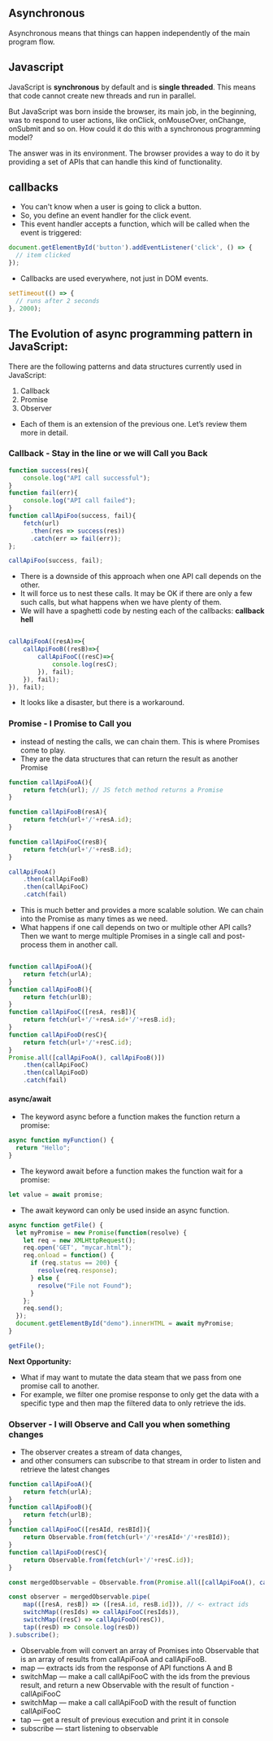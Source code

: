 ## Asynchronous

Asynchronous means that things can happen independently of the main program flow.

## Javascript

JavaScript is **synchronous** by default and is **single threaded**. This means that code cannot create new threads and run in parallel.

But JavaScript was born inside the browser, its main job, in the beginning, was to respond to user actions, like onClick, onMouseOver, onChange, onSubmit and so on. How could it do this with a synchronous programming model?

The answer was in its environment. The browser provides a way to do it by providing a set of APIs that can handle this kind of functionality.

## callbacks

- You can't know when a user is going to click a button.
- So, you define an event handler for the click event.
- This event handler accepts a function, which will be called when the event is triggered:

```Javascript
document.getElementById('button').addEventListener('click', () => {
  // item clicked
});

```

- Callbacks are used everywhere, not just in DOM events.

```Javascript
setTimeout(() => {
  // runs after 2 seconds
}, 2000);

```

## The Evolution of async programming pattern in JavaScript:

There are the following patterns and data structures currently used in JavaScript:

1. Callback
2. Promise
3. Observer

- Each of them is an extension of the previous one. Let’s review them more in detail.

### Callback - Stay in the line or we will Call you Back

```Javascript
function success(res){
    console.log("API call successful");
}
function fail(err){
    console.log("API call failed");
}
function callApiFoo(success, fail){
    fetch(url)
      .then(res => success(res))
      .catch(err => fail(err));
};

callApiFoo(success, fail);

```

- There is a downside of this approach when one API call depends on the other.
- It will force us to nest these calls. It may be OK if there are only a few such calls, but what happens when we have plenty of them.
- We will have a spaghetti code by nesting each of the callbacks: **callback hell**

```Javascript

callApiFooA((resA)=>{
    callApiFooB((resB)=>{
        callApiFooC((resC)=>{
            console.log(resC);
        }), fail);
    }), fail);
}), fail);

```

- It looks like a disaster, but there is a workaround.

### Promise - I Promise to Call you

- instead of nesting the calls, we can chain them. This is where Promises come to play.
- They are the data structures that can return the result as another Promise

```Javascript
function callApiFooA(){
    return fetch(url); // JS fetch method returns a Promise
}

function callApiFooB(resA){
    return fetch(url+'/'+resA.id);
}

function callApiFooC(resB){
    return fetch(url+'/'+resB.id);
}

callApiFooA()
    .then(callApiFooB)
    .then(callApiFooC)
    .catch(fail)

```

- This is much better and provides a more scalable solution. We can chain into the Promise as many times as we need.
- What happens if one call depends on two or multiple other API calls? Then we want to merge multiple Promises in a single call and post-process them in another call.

```Javascript

function callApiFooA(){
    return fetch(urlA);
}
function callApiFooB(){
    return fetch(urlB);
}
function callApiFooC([resA, resB]){
    return fetch(url+'/'+resA.id+'/'+resB.id);
}
function callApiFooD(resC){
    return fetch(url+'/'+resC.id);
}
Promise.all([callApiFooA(), callApiFooB()])
    .then(callApiFooC)
    .then(callApiFooD)
    .catch(fail)

```

#### async/await

- The keyword async before a function makes the function return a promise:

```Javascript
async function myFunction() {
  return "Hello";
}

```

- The keyword await before a function makes the function wait for a promise:

```Javascript
let value = await promise;
```

- The await keyword can only be used inside an async function.

```Javascript
async function getFile() {
  let myPromise = new Promise(function(resolve) {
    let req = new XMLHttpRequest();
    req.open('GET', "mycar.html");
    req.onload = function() {
      if (req.status == 200) {
        resolve(req.response);
      } else {
        resolve("File not Found");
      }
    };
    req.send();
  });
  document.getElementById("demo").innerHTML = await myPromise;
}

getFile();
```

**Next Opportunity:**

- What if may want to mutate the data steam that we pass from one promise call to another.
- For example, we filter one promise response to only get the data with a specific type and then map the filtered data to only retrieve the ids.

### Observer - I will Observe and Call you when something changes

- The observer creates a stream of data changes,
- and other consumers can subscribe to that stream in order to listen and retrieve the latest changes

```Javascript
function callApiFooA(){
    return fetch(urlA);
}
function callApiFooB(){
    return fetch(urlB);
}
function callApiFooC([resAId, resBId]){
    return Observable.from(fetch(url+'/'+resAId+'/'+resBId));
}
function callApiFooD(resC){
    return Observable.from(fetch(url+'/'+resC.id));
}

const mergedObservable = Observable.from(Promise.all([callApiFooA(), callApiFooB()]))

const observer = mergedObservable.pipe(
    map(([resA, resB]) => ([resA.id, resB.id])), // <- extract ids
    switchMap((resIds) => callApiFooC(resIds)),
    switchMap((resC) => callApiFooD(resC)),
    tap((resD) => console.log(resD))
).subscribe();

```

- Observable.from will convert an array of Promises into Observable that is an array of results from callApiFooA and callApiFooB.
- map — extracts ids from the response of API functions A and B
- switchMap — make a call callApiFooC with the ids from the previous result, and return a new Observable with the result of function - callApiFooC
- switchMap — make a call callApiFooD with the result of function callApiFooC
- tap — get a result of previous execution and print it in console
- subscribe — start listening to observable
